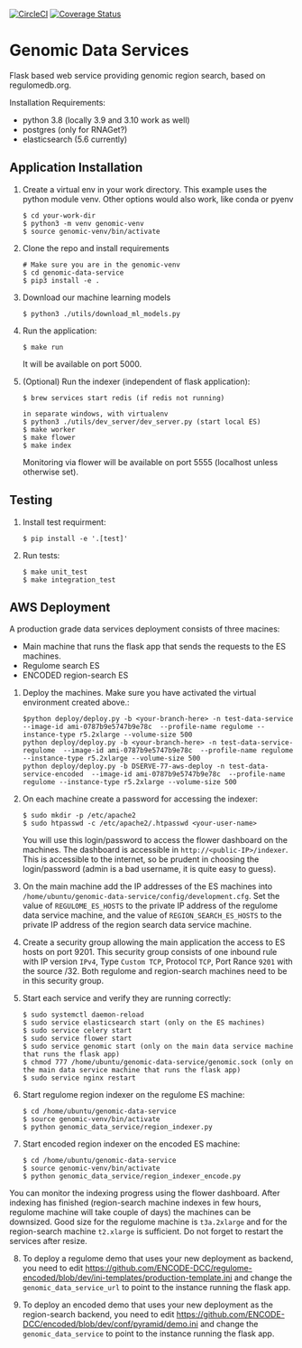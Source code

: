 [![CircleCI](https://circleci.com/gh/ENCODE-DCC/genomic-data-service/tree/dev.svg?style=svg)](https://circleci.com/gh/ENCODE-DCC/genomic-data-service/tree/dev)
[![Coverage Status](https://coveralls.io/repos/github/ENCODE-DCC/genomic-data-service/badge.svg?branch=dev)](https://coveralls.io/github/ENCODE-DCC/genomic-data-service?branch=dev)
# Genomic Data Services

Flask based web service providing genomic region search, based on regulomedb.org.

Installation Requirements:

* python 3.8 (locally 3.9 and 3.10 work as well)
* postgres (only for RNAGet?)
* elasticsearch (5.6 currently)


## Application Installation

1. Create a virtual env in your work directory.
    This example uses the python module venv. Other options would also work, like conda or pyenv
    ```
    $ cd your-work-dir
    $ python3 -m venv genomic-venv
    $ source genomic-venv/bin/activate
    ```

2. Clone the repo and install requirements
    ```
    # Make sure you are in the genomic-venv
    $ cd genomic-data-service
    $ pip3 install -e .
    ```

3. Download our machine learning models
    ```
    $ python3 ./utils/download_ml_models.py
    ```

4. Run the application:
    ```
    $ make run
    ```
    It will be available on port 5000.

5. (Optional) Run the indexer (independent of flask application):
    ```
    $ brew services start redis (if redis not running)

    in separate windows, with virtualenv
    $ python3 ./utils/dev_server/dev_server.py (start local ES)
    $ make worker
    $ make flower
    $ make index
    ```
    Monitoring via flower will be available on port 5555 (localhost unless otherwise set).

## Testing

1. Install test requirment:
    ```
    $ pip install -e '.[test]'
    ```

2. Run tests:
    ```
    $ make unit_test
    $ make integration_test
    ```

## AWS Deployment

A production grade data services deployment consists of three macines:
* Main machine that runs the flask app that sends the requests to the ES machines.
* Regulome search ES
* ENCODED region-search ES

1. Deploy the machines. Make sure you have activated the virtual environment created above.:
    ```
    $python deploy/deploy.py -b <your-branch-here> -n test-data-service  --image-id ami-0787b9e5747b9e78c  --profile-name regulome --instance-type r5.2xlarge --volume-size 500
    python deploy/deploy.py -b <your-branch-here> -n test-data-service-regulome  --image-id ami-0787b9e5747b9e78c  --profile-name regulome --instance-type r5.2xlarge --volume-size 500
    python deploy/deploy.py -b DSERVE-77-aws-deploy -n test-data-service-encoded  --image-id ami-0787b9e5747b9e78c  --profile-name regulome --instance-type r5.2xlarge --volume-size 500
    ```

2. On each machine create a password for accessing the indexer:
    ```
    $ sudo mkdir -p /etc/apache2
    $ sudo htpasswd -c /etc/apache2/.htpasswd <your-user-name>
    ```

   You will use this login/password to access the flower dashboard on the machines. The dashboard is accessible in `http://<public-IP>/indexer`. This is accessible to the internet, so be prudent in choosing the login/password (admin is a bad username, it is quite easy to guess).

3. On the main machine add the IP addresses of the ES machines into `/home/ubuntu/genomic-data-service/config/development.cfg`. Set the value of `REGULOME_ES_HOSTS` to the private IP address of the regulome data service machine, and the value of `REGION_SEARCH_ES_HOSTS` to the private IP address of the region search data service machine.

4. Create a security group allowing the main application the access to ES hosts on port 9201. This security group consists of one inbound rule with IP version `IPv4`, Type `Custom TCP`, Protocol `TCP`, Port Rance `9201` with the source <private IP of the main machine>/32. Both regulome and region-search machines need to be in this security group.

5. Start each service and verify they are running correctly:
    ```
    $ sudo systemctl daemon-reload
    $ sudo service elasticsearch start (only on the ES machines)
    $ sudo service celery start
    $ sudo service flower start
    $ sudo service genomic start (only on the main data service machine that runs the flask app)
    $ chmod 777 /home/ubuntu/genomic-data-service/genomic.sock (only on the main data service machine that runs the flask app)
    $ sudo service nginx restart
    ```
6. Start regulome region indexer on the regulome ES machine:
    ```
    $ cd /home/ubuntu/genomic-data-service
    $ source genomic-venv/bin/activate
    $ python genomic_data_service/region_indexer.py
    ```

7. Start encoded region indexer on the encoded ES machine:
    ```
    $ cd /home/ubuntu/genomic-data-service
    $ source genomic-venv/bin/activate
    $ python genomic_data_service/region_indexer_encode.py
    ```

You can monitor the indexing progress using the flower dashboard. After indexing has finished (region-search machine indexes in few hours, regulome machine will take couple of days) the machines can be downsized. Good size for the regulome machine is `t3a.2xlarge` and for the region-search machine `t2.xlarge` is sufficient. Do not forget to restart the services after resize.

8. To deploy a regulome demo that uses your new deployment as backend, you need to edit https://github.com/ENCODE-DCC/regulome-encoded/blob/dev/ini-templates/production-template.ini and change the `genomic_data_service_url` to point to the instance running the flask app.

9. To deploy an encoded demo that uses your new deployment as the region-search backend, you need to edit https://github.com/ENCODE-DCC/encoded/blob/dev/conf/pyramid/demo.ini and change the `genomic_data_service` to point to the instance running the flask app.
